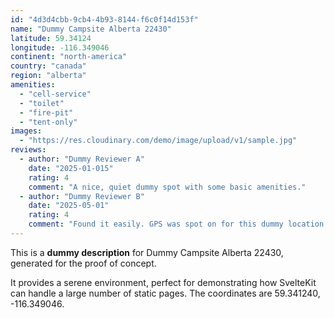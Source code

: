 ```yaml
---
id: "4d3d4cbb-9cb4-4b93-8144-f6c0f14d153f"
name: "Dummy Campsite Alberta 22430"
latitude: 59.34124
longitude: -116.349046
continent: "north-america"
country: "canada"
region: "alberta"
amenities:
  - "cell-service"
  - "toilet"
  - "fire-pit"
  - "tent-only"
images:
  - "https://res.cloudinary.com/demo/image/upload/v1/sample.jpg"
reviews:
  - author: "Dummy Reviewer A"
    date: "2025-01-015"
    rating: 4
    comment: "A nice, quiet dummy spot with some basic amenities."
  - author: "Dummy Reviewer B"
    date: "2025-05-01"
    rating: 4
    comment: "Found it easily. GPS was spot on for this dummy location."
---
```


This is a **dummy description** for Dummy Campsite Alberta 22430, generated for the proof of concept.

It provides a serene environment, perfect for demonstrating how SvelteKit can handle a large number of static pages. The coordinates are 59.341240, -116.349046.
